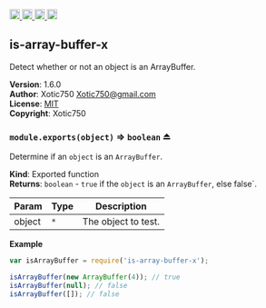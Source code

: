 <a href="https://travis-ci.org/Xotic750/is-array-buffer-x"
   title="Travis status">
<img
   src="https://travis-ci.org/Xotic750/is-array-buffer-x.svg?branch=master"
   alt="Travis status" height="18"/>
</a>
<a href="https://david-dm.org/Xotic750/is-array-buffer-x"
   title="Dependency status">
<img src="https://david-dm.org/Xotic750/is-array-buffer-x.svg"
   alt="Dependency status" height="18"/>
</a>
<a href="https://david-dm.org/Xotic750/is-array-buffer-x#info=devDependencies"
   title="devDependency status">
<img src="https://david-dm.org/Xotic750/is-array-buffer-x/dev-status.svg"
   alt="devDependency status" height="18"/>
</a>
<a href="https://badge.fury.io/js/is-array-buffer-x" title="npm version">
<img src="https://badge.fury.io/js/is-array-buffer-x.svg"
   alt="npm version" height="18"/>
</a>
<a name="module_is-array-buffer-x"></a>

## is-array-buffer-x
Detect whether or not an object is an ArrayBuffer.

**Version**: 1.6.0  
**Author**: Xotic750 <Xotic750@gmail.com>  
**License**: [MIT](&lt;https://opensource.org/licenses/MIT&gt;)  
**Copyright**: Xotic750  
<a name="exp_module_is-array-buffer-x--module.exports"></a>

### `module.exports(object)` ⇒ <code>boolean</code> ⏏
Determine if an `object` is an `ArrayBuffer`.

**Kind**: Exported function  
**Returns**: <code>boolean</code> - `true` if the `object` is an `ArrayBuffer`,
 else false`.  

| Param | Type | Description |
| --- | --- | --- |
| object | <code>\*</code> | The object to test. |

**Example**  
```js
var isArrayBuffer = require('is-array-buffer-x');

isArrayBuffer(new ArrayBuffer(4)); // true
isArrayBuffer(null); // false
isArrayBuffer([]); // false
```
